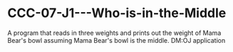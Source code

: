# CCC-07-J1---Who-is-in-the-Middle
A program that reads in three weights and prints out the weight of Mama Bear's bowl assuming Mama Bear's bowl is the middle.
DM:OJ application
